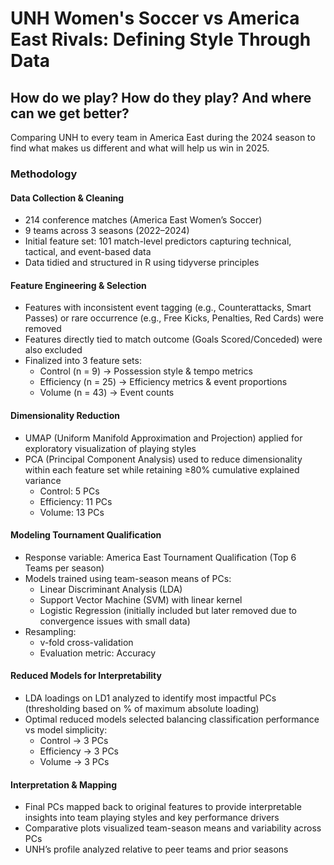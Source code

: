 # UNH Women's Soccer vs America East Rivals: Defining Style Through Data

## How do we play? How do they play? And where can we get better?

Comparing UNH to every team in America East during the 2024 season to find what makes us different and what will help us win in 2025.

### Methodology

#### Data Collection & Cleaning
- 214 conference matches (America East Women’s Soccer)
- 9 teams across 3 seasons (2022–2024)
- Initial feature set: 101 match-level predictors capturing technical, tactical, and event-based data
- Data tidied and structured in R using tidyverse principles

#### Feature Engineering & Selection
- Features with inconsistent event tagging (e.g., Counterattacks, Smart Passes) or rare occurrence (e.g., Free Kicks, Penalties, Red Cards) were removed
- Features directly tied to match outcome (Goals Scored/Conceded) were also excluded
- Finalized into 3 feature sets:
    - Control (n = 9) → Possession style & tempo metrics
    - Efficiency (n = 25) → Efficiency metrics & event proportions
    - Volume (n = 43) → Event counts

#### Dimensionality Reduction
- UMAP (Uniform Manifold Approximation and Projection) applied for exploratory visualization of playing styles
- PCA (Principal Component Analysis) used to reduce dimensionality within each feature set while retaining ≥80% cumulative explained variance
    - Control: 5 PCs
    - Efficiency: 11 PCs
    - Volume: 13 PCs

#### Modeling Tournament Qualification
- Response variable: America East Tournament Qualification (Top 6 Teams per season)
- Models trained using team-season means of PCs:
    - Linear Discriminant Analysis (LDA)
    - Support Vector Machine (SVM) with linear kernel
    - Logistic Regression (initially included but later removed due to convergence issues with small data)
- Resampling:
    - v-fold cross-validation
    - Evaluation metric: Accuracy

#### Reduced Models for Interpretability
- LDA loadings on LD1 analyzed to identify most impactful PCs (thresholding based on % of maximum absolute loading)
- Optimal reduced models selected balancing classification performance vs model simplicity:
    - Control → 3 PCs
    - Efficiency → 3 PCs
    - Volume → 3 PCs

#### Interpretation & Mapping
- Final PCs mapped back to original features to provide interpretable insights into team playing styles and key performance drivers
- Comparative plots visualized team-season means and variability across PCs
- UNH’s profile analyzed relative to peer teams and prior seasons



